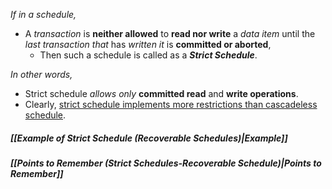 *If in a schedule,*
- A *transaction* is **neither allowed** to **read nor write** a *data item* until the *last transaction* *that* has *written it* is **committed or aborted**,
	- Then such a schedule is called as a ***Strict Schedule***.

*In other words,*
- Strict schedule *allows only* **committed read** and **write operations**.
- Clearly, <u>strict schedule implements more restrictions than cascadeless schedule</u>.
##### *[[Example of Strict Schedule (Recoverable Schedules)|Example]]*
##### *[[Points to Remember (Strict Schedules-Recoverable Schedule)|Points to Remember]]*

